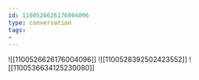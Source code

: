 ```yaml
---
id: 1100526626176004096
type: conversation
tags:
- 
---
```

![[1100526626176004096]]
![[1100528392502423552]]
![[1100536634125230080]]

